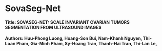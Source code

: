 # SovaSeg-Net
#### Title: SOVASEG-NET: SCALE INVARIANT OVARIAN TUMORS SEGMENTATION FROM ULTRASOUND IMAGES
#### Authors: Huu-Phong Luong, Hoang-Son Bui, Nam-Khanh Nguyen, Thi-Loan Pham, Gia-Minh Pham, Sy-Hoang Tran, Thanh-Hai Tran, Thi-Lan Le,
